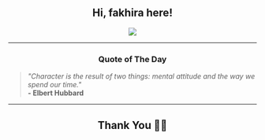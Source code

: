 <h2 align="center"> Hi, fakhira here!</h2>

<p align="center">
<a href="https://github.com/fakhiralkda" alt="github streak"><img src="https://dvst-streak.herokuapp.com/?user=fakhiralkda&theme=tokyonight&fire=DD472C"></a>
</p>

<hr>
<h3 align="center">Quote of The Day</h3>
<p align="center">
<blockquote>
<i>"Character is the result of two things: mental attitude and the way we spend our time."</i>
<br>
<b>- Elbert Hubbard</b>
</blockquote>
</p>


<hr>
<h2 align="center">Thank You 🙏🏼</h2>
